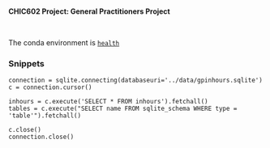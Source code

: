 <br>

**CHIC602 Project: General Practitioners Project**

<br>

The conda environment is [`health`](https://github.com/premodelling/preimage/tree/develop)

### Snippets

```
connection = sqlite.connecting(databaseuri='../data/gpinhours.sqlite')
c = connection.cursor()

inhours = c.execute('SELECT * FROM inhours').fetchall()
tables = c.execute("SELECT name FROM sqlite_schema WHERE type = 'table'").fetchall()

c.close()
connection.close()
```
